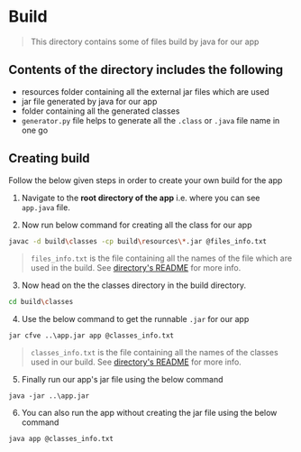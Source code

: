 # Build
> This directory contains some of files build by java for our app
> 
## Contents of the directory includes the following
- resources folder containing all the external jar files which are used
- jar file generated by java for our app
- folder containing all the generated classes
- `generator.py` file helps to generate all the `.class` or `.java` file name in one go

## Creating build
Follow the below given steps in order to create your own build for the app

1. Navigate to the __root directory of the app__ i.e. where you can see `app.java` file.

2. Now run below command for creating all the class for our app
```bash
javac -d build\classes -cp build\resources\*.jar @files_info.txt
```
> `files_info.txt` is the file containing all the names of the file which are used in the build. See [directory's README](..\README.md) for more info.
3. Now head on the the classes directory in the build directory.
```bash
cd build\classes
```
4. Use the below command to get the runnable `.jar` for our app
```
jar cfve ..\app.jar app @classes_info.txt
```
> `classes_info.txt` is the file containing all the names of the classes used in our build. See [directory's README](classes/README.md) for more info.
5. Finally run our app's jar file using the below command
```
java -jar ..\app.jar
```
6. You can also run the app without creating the jar file using the below command
```
java app @classes_info.txt
```
